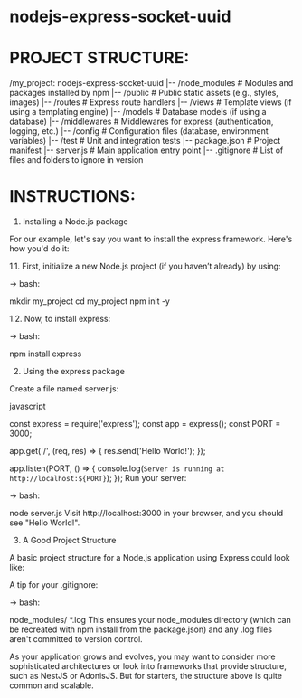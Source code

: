 # nodejs-express-socket-uuid

# PROJECT STRUCTURE:

/my_project: nodejs-express-socket-uuid
|-- /node_modules          # Modules and packages installed by npm
|-- /public                # Public static assets (e.g., styles, images)
|-- /routes                # Express route handlers
|-- /views                 # Template views (if using a templating engine)
|-- /models                # Database models (if using a database)
|-- /middlewares           # Middlewares for express (authentication, logging, etc.)
|-- /config                # Configuration files (database, environment variables)
|-- /test                  # Unit and integration tests
|-- package.json           # Project manifest
|-- server.js              # Main application entry point
|-- .gitignore             # List of files and folders to ignore in version


# INSTRUCTIONS:

1. Installing a Node.js package

For our example, let's say you want to install the express framework. Here's how you'd do it:

1.1. First, initialize a new Node.js project (if you haven’t already) by using:

-> bash:

mkdir my_project
cd my_project
npm init -y

1.2. Now, to install express:

-> bash:

npm install express

2. Using the express package

Create a file named server.js:

javascript

const express = require('express');
const app = express();
const PORT = 3000;

app.get('/', (req, res) => {
    res.send('Hello World!');
});

app.listen(PORT, () => {
    console.log(`Server is running at http://localhost:${PORT}`);
});
Run your server:

-> bash:

node server.js
Visit http://localhost:3000 in your browser, and you should see "Hello World!".

3. A Good Project Structure

A basic project structure for a Node.js application using Express could look like:


A tip for your .gitignore:

-> bash:

node_modules/
*.log
This ensures your node_modules directory (which can be recreated with npm install from the package.json) and any .log files aren't committed to version control.

As your application grows and evolves, you may want to consider more sophisticated architectures or look into frameworks that provide structure, such as NestJS or AdonisJS. But for starters, the structure above is quite common and scalable.




